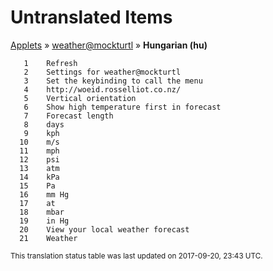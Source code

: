 # Untranslated Items
[Applets](../../../README.md) &#187; [weather@mockturtl](../README.md) &#187; **Hungarian (hu)**

       1	Refresh
       2	Settings for weather@mockturtl
       3	Set the keybinding to call the menu
       4	http://woeid.rosselliot.co.nz/
       5	Vertical orientation
       6	Show high temperature first in forecast
       7	Forecast length
       8	days
       9	kph
      10	m/s
      11	mph
      12	psi
      13	atm
      14	kPa
      15	Pa
      16	mm Hg
      17	at
      18	mbar
      19	in Hg
      20	View your local weather forecast
      21	Weather

<sup>This translation status table was last updated on 2017-09-20, 23:43 UTC.</sup>
